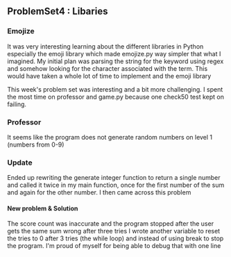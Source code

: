 ## ProblemSet4 : Libaries
### Emojize
It was very interesting learning about the different libraries in Python especially the emoji library which made emojize.py way simpler that what I imagined. My initial plan was parsing the string for the keyword using regex and somehow looking for the character associated with the term. This would have taken a whole lot of time to implement and the emoji library 


This week's problem set was interesting and a bit more challenging. I spent the most time on professor and game.py because one check50 test kept on failing.
### Professor
It seems like the program does not generate random numbers on level 1 (numbers from 0-9)
### Update
Ended up rewriting the generate integer function to return a single number and called it twice in my main function, once for the first number of the sum and again for the other number. I then came across this problem
#### New problem & Solution
The score count was inaccurate and the program stopped after the user gets the same sum wrong after three tries
I wrote another variable to reset the tries to 0 after 3 tries (the while loop) and instead of using break to stop the program. 
I'm proud of myself for being able to debug that with one line
